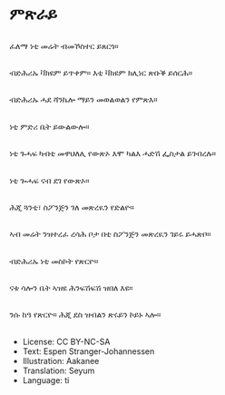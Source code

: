 # ምጽራይ

##
ፈለማ ነቲ መሬት ብመኾስተር ይጸርጎ።

##
ብድሕሪኡ ቫክዩም ይጥቀም። እቲ ቫክዩም ክሊነር ጽቡቕ ይሰርሕ።

##
ብድሕሪኡ ሓደ ሻንኬሎ ማይን መወልወልን የምጽእ።

##
ነቲ ምድሪ ቤት ይውልውሎ።

##
ነቲ ጉሓፍ ካብቲ መዋህለሊ የውጽኦ እሞ ካልእ ሓድሽ ፌስታል ይገብረሉ።

##
ነቲ ጐሓፍ ናብ ደገ የውጽኦ።

##
ሕጂ ጓንቲ፣ ስፖንጅን ገለ መጽረዪን የድልዮ።

##
ኣብ መሬት ንዝተረፈ ረሳሕ ቦታ በቲ ስፖንጅን መጽረዪን ገይሩ ይሓጽቦ።

##
ብድሕሪኡ ነቲ መስኮት የጽርዮ።

##
ናቱ ሳሎን ቤት ኣዝዩ ሕንፍሽፍሽ ዝበለ እዩ።

##
ንሱ ከዓ የጽርዮ። ሕጂ ደስ ዝብልን ጽሩይን ኮይኑ ኣሎ።

##
* License: CC BY-NC-SA
* Text: Espen Stranger-Johannessen
* Illustration: Aakanee
* Translation: Seyum
* Language: ti
